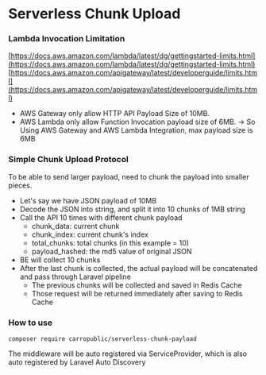 # Serverless Chunk Upload

### Lambda Invocation Limitation

[https://docs.aws.amazon.com/lambda/latest/dg/gettingstarted-limits.html](https://docs.aws.amazon.com/lambda/latest/dg/gettingstarted-limits.html)
[https://docs.aws.amazon.com/apigateway/latest/developerguide/limits.html](https://docs.aws.amazon.com/apigateway/latest/developerguide/limits.html)

- AWS Gateway only allow HTTP API Payload Size of 10MB.
- AWS Lambda only allow Function Invocation payload size of 6MB.
-> So Using AWS Gateway and AWS Lambda Integration, max payload size is 6MB

### Simple Chunk Upload Protocol 

To be able to send larger payload, need to chunk the payload into smaller pieces. 
- Let's say we have JSON payload of 10MB
- Decode the JSON into string, and split it into 10 chunks of 1MB string
- Call the API 10 times with different chunk payload
  - chunk_data: current chunk
  - chunk_index: current chunk's index
  - total_chunks: total chunks (in this example = 10)
  - payload_hashed: the md5 value of original JSON
- BE will collect 10 chunks
- After the last chunk is collected, the actual payload will be concatenated and pass through Laravel pipeline
  - The previous chunks will be collected and saved in Redis Cache
  - Those request will be returned immediately after saving to Redis Cache

### How to use

```
composer require carropublic/serverless-chunk-payload
```

The middleware will be auto registered via ServiceProvider, which is also auto registered by Laravel Auto Discovery
